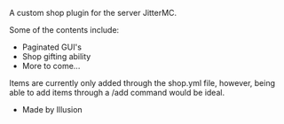 A custom shop plugin for the server JitterMC.

Some of the contents include: 
- Paginated GUI's
- Shop gifting ability
- More to come...

Items are currently only added through the shop.yml file, however, being able to add items through a /add command would be ideal.

- Made by Illusion
